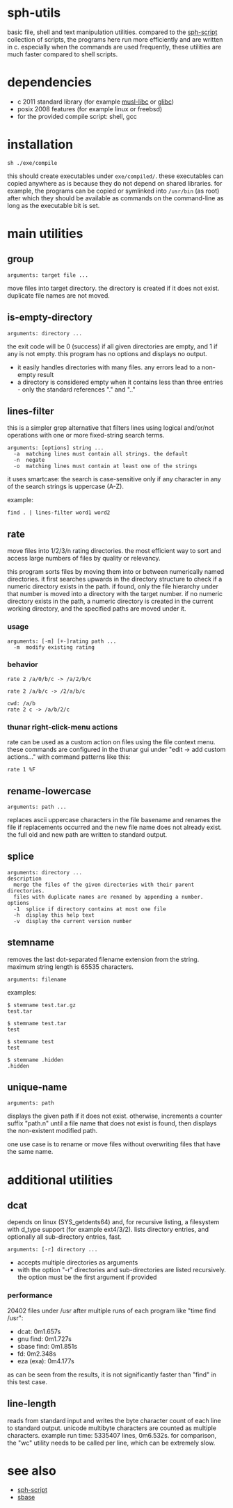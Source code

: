 # sph-utils

basic file, shell and text manipulation utilities.
compared to the [sph-script](https://github.com/sph-mn/sph-script) collection of scripts, the programs here run more efficiently and are written in c. especially when the commands are used frequently, these utilities are much faster compared to shell scripts.

# dependencies
* c 2011 standard library (for example [musl-libc](https://musl.libc.org/) or [glibc](https://www.gnu.org/software/libc/))
* posix 2008 features (for example linux or freebsd)
* for the provided compile script: shell, gcc

# installation
~~~
sh ./exe/compile
~~~
this should create executables under `exe/compiled/`. these executables can copied anywhere as is because they do not depend on shared libraries. for example, the programs can be copied or symlinked into `/usr/bin` (as root) after which they should be available as commands on the command-line as long as the executable bit is set.

# main utilities
## group
~~~
arguments: target file ...
~~~

move files into target directory. the directory is created if it does not exist. duplicate file names are not moved.

## is-empty-directory
~~~
arguments: directory ...
~~~

the exit code will be 0 (success) if all given directories are empty, and 1 if any is not empty.
this program has no options and displays no output.

* it easily handles directories with many files. any errors lead to a non-empty result
* a directory is considered empty when it contains less than three entries - only the standard references "." and ".."

## lines-filter
this is a simpler grep alternative that filters lines using logical and/or/not operations with one or more fixed-string search terms.

~~~
arguments: [options] string ...
  -a  matching lines must contain all strings. the default
  -n  negate
  -o  matching lines must contain at least one of the strings
~~~

it uses smartcase: the search is case-sensitive only if any character in any of the search strings is uppercase (A-Z).

example:
~~~
find . | lines-filter word1 word2
~~~

## rate
move files into 1/2/3/n rating directories. the most efficient way to sort and access large numbers of files by quality or relevancy.

this program sorts files by moving them into or between numerically named directories. it first searches upwards in the directory structure to check if a numeric directory exists in the path. if found, only the file hierarchy under that number is moved into a directory with the target number. if no numeric directory exists in the path, a numeric directory is created in the current working directory, and the specified paths are moved under it.

### usage
~~~
arguments: [-m] [+-]rating path ...
  -m  modify existing rating
~~~

### behavior
~~~
rate 2 /a/0/b/c -> /a/2/b/c
~~~

~~~
rate 2 /a/b/c -> /2/a/b/c
~~~

~~~
cwd: /a/b
rate 2 c -> /a/b/2/c
~~~

### thunar right-click-menu actions
rate can be used as a custom action on files using the file context menu.
these commands are configured in the thunar gui under "edit -> add custom actions..." with command patterns like this:
~~~
rate 1 %F
~~~

## rename-lowercase
~~~
arguments: path ...
~~~

replaces ascii uppercase characters in the file basename and renames the file if replacements occurred and the new file name does not already exist.
the full old and new path are written to standard output.

## splice
~~~
arguments: directory ...
description
  merge the files of the given directories with their parent directories.
  files with duplicate names are renamed by appending a number.
options
  -1  splice if directory contains at most one file
  -h  display this help text
  -v  display the current version number
~~~

## stemname
removes the last dot-separated filename extension from the string.
maximum string length is 65535 characters.

~~~
arguments: filename
~~~

examples:
~~~
$ stemname test.tar.gz
test.tar

$ stemname test.tar
test

$ stemname test
test

$ stemname .hidden
.hidden
~~~

## unique-name
~~~
arguments: path
~~~

displays the given path if it does not exist. otherwise, increments a counter suffix "path.n" until a file name that does not exist is found, then displays the non-existent modified path.

one use case is to rename or move files without overwriting files that have the same name.

# additional utilities
## dcat
depends on linux (SYS_getdents64) and, for recursive listing, a filesystem with d_type support (for example ext4/3/2).
lists directory entries, and optionally all sub-directory entries, fast.

~~~
arguments: [-r] directory ...
~~~

* accepts multiple directories as arguments
* with the option "-r" directories and sub-directories are listed recursively. the option must be the first argument if provided

### performance
20402 files under /usr after multiple runs of each program like "time find /usr":
* dcat: 0m1.657s
* gnu find: 0m1.727s
* sbase find: 0m1.851s
* fd: 0m2.348s
* eza (exa): 0m4.177s

as can be seen from the results, it is not significantly faster than "find" in this test case.

## line-length
reads from standard input and writes the byte character count of each line to standard output. unicode multibyte characters are counted as multiple characters.
example run time: 5335407 lines, 0m6.532s.
for comparison, the "wc" utility needs to be called per line, which can be extremely slow.

# see also
* [sph-script](https://github.com/sph-mn/sph-script)
* [sbase](https://git.suckless.org/sbase/file/README.html)